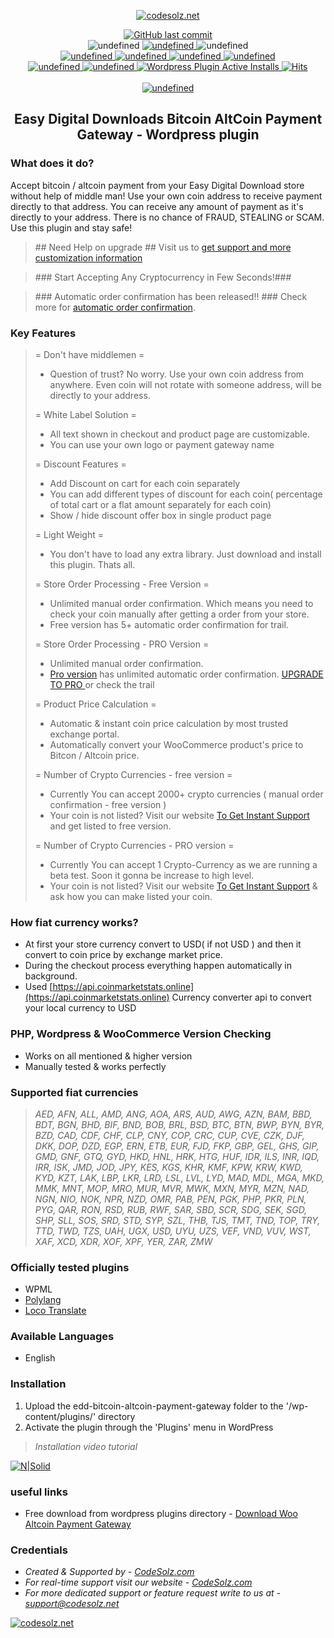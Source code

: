 <p align="center">
    <a href="https://wordpress.org/plugins/edd-bitcoin-altcoin-payment-gateway/advanced/">
        <img src="https://ps.w.org/edd-bitcoin-altcoin-payment-gateway/assets/icon-128x128.png" alt="codesolz.net"/>
    </a>
</p>

<p align="center">
    <a href="https://wordpress.org/plugins/edd-bitcoin-altcoin-payment-gateway/advanced/">
        <img alt="GitHub last commit" src="https://img.shields.io/github/last-commit/codesolz/Easy-Digital-Downloads-Bitcoin-Altcoin-Payment-Gateway.svg">
    </a><br>
    <img alt="undefined" src="https://img.shields.io/github/last-commit/codesolz/edd-bitcoin-altcoin-payment-gateway.svg">
    <a href="https://codeclimate.com/github/codesolz/edd-bitcoin-altcoin-payment-gateway">
        <img alt="undefined" src="https://api.codeclimate.com/v1/badges/53342611d39bf5044b5f/maintainability">
    </a>
    <img alt="undefined" src="https://img.shields.io/github/languages/code-size/codesolz/Easy-Digital-Downloads-Bitcoin-Altcoin-Payment-Gateway.svg"> <br>
    <a href="https://wordpress.org/plugins/edd-bitcoin-altcoin-payment-gateway">
        <img alt="undefined" src="https://img.shields.io/wordpress/plugin/wp-version/edd-bitcoin-altcoin-payment-gateway.svg">
    </a>
    <a href="https://wordpress.org/plugins/edd-bitcoin-altcoin-payment-gateway">
        <img alt="undefined" src="https://img.shields.io/wordpress/plugin/tested/edd-bitcoin-altcoin-payment-gateway.svg">
    </a>
    <a href="https://wordpress.org/plugins/edd-bitcoin-altcoin-payment-gateway">
        <img alt="undefined" src="https://img.shields.io/wordpress/plugin/v/edd-bitcoin-altcoin-payment-gateway.svg">
    </a>
    <a href="https://wordpress.org/plugins/edd-bitcoin-altcoin-payment-gateway">
        <img alt="undefined" src="https://img.shields.io/wordpress/plugin/rating/edd-bitcoin-altcoin-payment-gateway.svg">
    </a>
    <br>
    <a href="https://wordpress.org/plugins/edd-bitcoin-altcoin-payment-gateway">
        <img alt="undefined" src="https://img.shields.io/wordpress/plugin/dm/edd-bitcoin-altcoin-payment-gateway.svg">
    </a>
    <a href="https://wordpress.org/plugins/edd-bitcoin-altcoin-payment-gateway">
        <img alt="undefined" src="https://img.shields.io/wordpress/plugin/dt/edd-bitcoin-altcoin-payment-gateway.svg">
    </a>
    <a href="https://wordpress.org/plugins/edd-bitcoin-altcoin-payment-gateway">
        <img alt="Wordpress Plugin Active Installs" src="https://img.shields.io/wordpress/plugin/installs/edd-bitcoin-altcoin-payment-gateway.svg">
    </a>
    <a href="https://wordpress.org/plugins/edd-bitcoin-altcoin-payment-gateway">
        <img src="https://hitcounter.pythonanywhere.com/count/tag.svg?url=https%3A%2F%2Fgithub.com%2FCodeSolz%2Fedd-bitcoin-altcoin-payment-gateway%2Fblob%2Fmaster%2FREADME.md" alt="Hits">
    </a>
    <br><br>
    <a href="https://codesolz.net">
        <img alt="undefined" src="https://img.shields.io/badge/Created%20By-CodeSolz-brightgreen.svg">
    </a>
</p>
<h2 align="center">Easy Digital Downloads Bitcoin AltCoin Payment Gateway - Wordpress plugin</h2>

### What does it do?

Accept bitcoin / altcoin payment from your Easy Digital Download store without help of middle man! Use your own coin address to receive payment directly to that address. You can receive any amount of payment as it's directly to your address. There is no chance of FRAUD, STEALING or SCAM. Use this plugin and stay safe!

<blockquote>
## Need Help on upgrade ##
Visit us to  <a target="_blank" href="https://codesolz.net/?utm_source=wordpress.org&utm_medium=README&utm_campaign=edd-bitcoin-altcoin-payment-gateway">get support and more customization information</a>
</blockquote>

<blockquote>
### Start Accepting Any Cryptocurrency in Few Seconds!###
</blockquote>

<blockquote>
### Automatic order confirmation has been released!! ###
Check more for <a target="_blank" href="https://bit.ly/2Llbm1T">automatic order confirmation</a>.
</blockquote>

### Key Features

<blockquote>
= Don't have middlemen = 
<ul>
    <li>Question of trust? No worry. Use your own coin address from anywhere. Even coin will not rotate with someone address, will be directly to your address.</li>
</ul>

= White Label Solution =

<ul>
    <li>All text shown in checkout and product page are customizable.</li>
    <li>You can use your own logo or payment gateway name</li>
</ul>

= Discount Features =

<ul>
    <li> Add Discount on cart for each coin separately</li>
    <li> You can add different types of discount for each coin( percentage of total cart or a flat amount separately for each coin)</li>
    <li> Show / hide discount offer box in single product page</li>
</ul>

= Light Weight =

<ul>
    <li> You don't have to load any extra library. Just download and install this plugin. Thats all.</li>
</ul>

= Store Order Processing - Free Version =

<ul>
    <li> Unlimited manual order confirmation. Which means you need to check your coin manually after getting a order from your store.</li>
    <li> Free version has 5+ automatic order confirmation for trail.</li>
</ul>

= Store Order Processing - PRO Version =

<ul>
    <li> Unlimited manual order confirmation.</li>
    <li> <a target="_blank" href="https://bit.ly/2Llbm1T">Pro version</a> has unlimited automatic order confirmation. <a target="_blank" href="https://bit.ly/2Llbm1T">UPGRADE TO PRO </a> or check the trail</li>
</ul>

= Product Price Calculation =

<ul>
    <li> Automatic & instant coin price calculation by most trusted exchange portal. </li>
    <li> Automatically convert your WooCommerce product's price to Bitcon / Altcoin price. </li>
</ul>

= Number of Crypto Currencies - free version =

<ul>
    <li> Currently You can accept 2000+ crypto currencies ( manual order confirmation - free version ) </li>
    <li> Your coin is not listed? Visit our website <a target="_blank" href="https://codesolz.net/?utm_source=wordpress.org&utm_medium=README&utm_campaign=edd-bitcoin-altcoin-payment-gateway">To Get Instant Support</a> and get listed to free version.</li>
</ul>

= Number of Crypto Currencies - PRO version =

<ul>
    <li> Currently You can accept 1 Crypto-Currency as we are running a beta test. Soon it gonna be increase to high level. </li>
    <li> Your coin is not listed? Visit our website <a target="_blank" href="https://codesolz.net/?utm_source=wordpress.org&utm_medium=README&utm_campaign=edd-bitcoin-altcoin-payment-gateway">To Get Instant Support</a> & ask how you can make listed your coin.</li>
</ul>

</blockquote>

### How fiat currency works?

- At first your store currency convert to USD( if not USD ) and then it convert to coin price by exchange market price.
- During the checkout process everything happen automatically in background.
- Used [https://api.coinmarketstats.online](https://api.coinmarketstats.online) Currency converter api to convert your local currency to USD

### PHP, Wordpress & WooCommerce Version Checking

- Works on all mentioned & higher version
- Manually tested & works perfectly

### Supported fiat currencies

> _AED, AFN, ALL, AMD, ANG, AOA, ARS, AUD, AWG, AZN, BAM, BBD, BDT, BGN, BHD, BIF, BND, BOB, BRL, BSD, BTC, BTN, BWP, BYN, BYR, BZD, CAD, CDF, CHF, CLP, CNY, COP, CRC, CUP, CVE, CZK, DJF, DKK, DOP, DZD, EGP, ERN, ETB, EUR, FJD, FKP, GBP, GEL, GHS, GIP, GMD, GNF, GTQ, GYD, HKD, HNL, HRK, HTG, HUF, IDR, ILS, INR, IQD, IRR, ISK, JMD, JOD, JPY, KES, KGS, KHR, KMF, KPW, KRW, KWD, KYD, KZT, LAK, LBP, LKR, LRD, LSL, LVL, LYD, MAD, MDL, MGA, MKD, MMK, MNT, MOP, MRO, MUR, MVR, MWK, MXN, MYR, MZN, NAD, NGN, NIO, NOK, NPR, NZD, OMR, PAB, PEN, PGK, PHP, PKR, PLN, PYG, QAR, RON, RSD, RUB, RWF, SAR, SBD, SCR, SDG, SEK, SGD, SHP, SLL, SOS, SRD, STD, SYP, SZL, THB, TJS, TMT, TND, TOP, TRY, TTD, TWD, TZS, UAH, UGX, USD, UYU, UZS, VEF, VND, VUV, WST, XAF, XCD, XDR, XOF, XPF, YER, ZAR, ZMW_

### Officially tested plugins

- WPML
- <a target="_blank" href="https://wordpress.org/plugins/polylang/">Polylang</a>
- <a target="_blank" href="https://wordpress.org/plugins/loco-translate/">Loco Translate</a>

### Available Languages

- English

### Installation

1. Upload the edd-bitcoin-altcoin-payment-gateway folder to the '/wp-content/plugins/' directory
2. Activate the plugin through the 'Plugins' menu in WordPress

> _Installation video tutorial_

[![N|Solid](http://img.youtube.com/vi/flzobzwIZ5w/0.jpg)](http://www.youtube.com/watch?v=flzobzwIZ5w)

### useful links

- Free download from wordpress plugins directory - [Download Woo Altcoin Payment Gateway](https://wordpress.org/plugins/edd-bitcoin-altcoin-payment-gateway/)

### Credentials

- _Created & Supported by - [CodeSolz.com](https://codesolz.com/)_
- _For real-time support visit our website - [CodeSolz.com](https://codesolz.com/)_
- _For more dedicated support or feature request write to us at - [support@codesolz.net](mailto:support@codesolz.net)_

<a href="https://codesolz.net">
  <img src="https://codesolz.net/packages/uploads/2016/11/logo4-hover.png" alt="codesolz.net"/>
</a>
